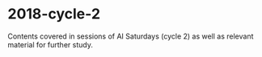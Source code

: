 # 2018-cycle-2
Contents covered in sessions of AI Saturdays (cycle 2) as well as relevant material for further study.
